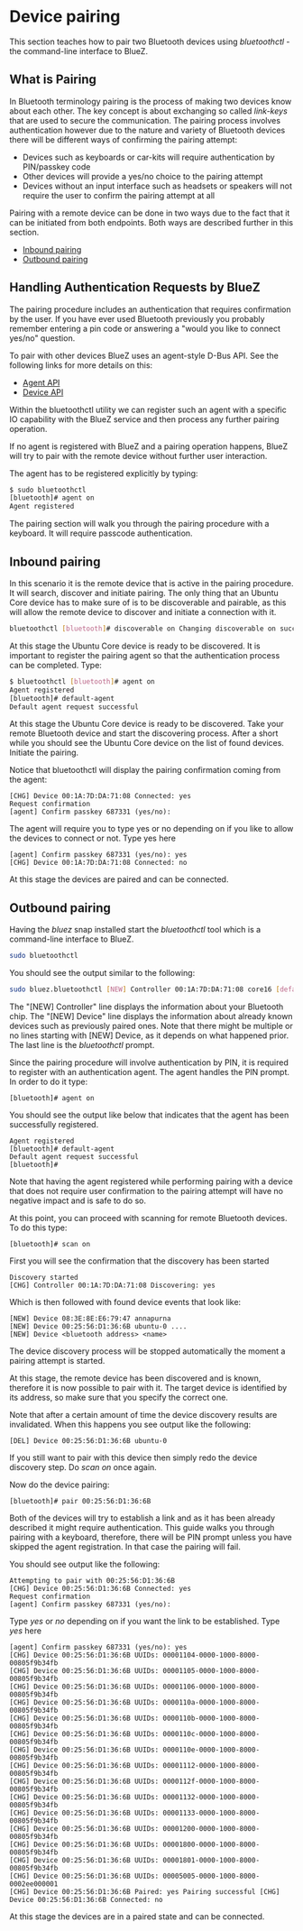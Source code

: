 # Device pairing

This section teaches how to pair two Bluetooth devices using  *bluetoothctl*  - the command-line interface to BlueZ.

## What is Pairing

In Bluetooth terminology pairing is the process of making two devices know about each other. The key concept is about exchanging so called  *link-keys*  that are used to secure the communication. The pairing process involves authentication however due to the nature and variety of Bluetooth devices there will be different ways of confirming the pairing attempt:

* Devices such as keyboards or car-kits will require authentication by PIN/passkey code
* Other devices will provide a yes/no choice to the pairing attempt
* Devices without an input interface such as headsets or speakers will not require the user to confirm the pairing attempt at all

Pairing with a remote device can be done in two ways due to the fact that it can be initiated from both endpoints. Both ways are described further in this section.

* [Inbound pairing](#inbound-pairing)
* [Outbound pairing](#outbound-pairing)

## Handling Authentication Requests by BlueZ

The pairing procedure includes an authentication that requires confirmation by the user. If you have ever used Bluetooth previously you probably remember entering a pin code or answering a "would you like to connect yes/no" question.

To pair with other devices BlueZ uses an agent-style D-Bus API. See the following links for more details on this:

* [Agent API](https://github.com/bluez/bluez/blob/master/doc/org.bluez.Agent.rst)
* [Device API](https://git.kernel.org/pub/scm/bluetooth/bluez.git/tree/doc/device-api.txt?h=5.64)

Within the bluetoothctl utility we can register such an agent with a specific IO capability with the BlueZ service and then process any further pairing operation.

If no agent is registered with BlueZ and a pairing operation happens, BlueZ will try to pair with the remote device without further user interaction.

The agent has to be registered explicitly by typing:
```bash
$ sudo bluetoothctl 
[bluetooth]# agent on 
Agent registered
```
The pairing section will walk you through the pairing procedure with a keyboard. It will require passcode authentication.

## Inbound pairing

In this scenario it is the remote device that is active in the pairing procedure. It will search, discover and initiate pairing. The only thing that an Ubuntu Core device has to make sure of is to be discoverable and pairable, as this will allow the remote device to discover and initiate a connection with it.
```bash
bluetoothctl [bluetooth]# discoverable on Changing discoverable on succeeded [bluetooth]# pairable on Changing pairable on succeeded
```
At this stage the Ubuntu Core device is ready to be discovered. It is important to register the pairing agent so that the authentication process can be completed. Type:
```bash
$ bluetoothctl [bluetooth]# agent on 
Agent registered 
[bluetooth]# default-agent 
Default agent request successful
```
At this stage the Ubuntu Core device is ready to be discovered. Take your remote Bluetooth device and start the discovering process. After a short while you should see the Ubuntu Core device on the list of found devices. Initiate the pairing.

Notice that bluetoothctl will display the pairing confirmation coming from the agent:
```
[CHG] Device 00:1A:7D:DA:71:08 Connected: yes 
Request confirmation 
[agent] Confirm passkey 687331 (yes/no):
```

The agent will require you to type yes or no depending on if you like to allow the devices to connect or not. Type yes here
```
[agent] Confirm passkey 687331 (yes/no): yes 
[CHG] Device 00:1A:7D:DA:71:08 Connected: no
```
At this stage the devices are paired and can be connected.

## Outbound pairing

Having the  *bluez*  snap installed start the  *bluetoothctl*  tool which is a command-line interface to BlueZ.
```bash
sudo bluetoothctl
```
You should see the output similar to the following:
```bash
sudo bluez.bluetoothctl [NEW] Controller 00:1A:7D:DA:71:08 core16 [default] [NEW] Device 00:25:56:D1:36:6B ubuntu-0 [bluetooth]#
```
The "[NEW] Controller" line displays the information about your Bluetooth chip. The "[NEW] Device" line displays the information about already known devices such as previously paired ones. Note that there might be multiple or no lines starting with [NEW] Device, as it depends on what happened prior. The last line is the  *bluetoothctl*  prompt.

Since the pairing procedure will involve authentication by PIN, it is required to register with an authentication agent. The agent handles the PIN prompt. In order to do it type:
```
[bluetooth]# agent on
```
You should see the output like below that indicates that the agent has been successfully registered.
```
Agent registered 
[bluetooth]# default-agent 
Default agent request successful 
[bluetooth]#
```
Note that having the agent registered while performing pairing with a device that does not require user confirmation to the pairing attempt will have no negative impact and is safe to do so.

At this point, you can proceed with scanning for remote Bluetooth devices. To do this type:
```
[bluetooth]# scan on
```
First you will see the confirmation that the discovery has been started
```
Discovery started
[CHG] Controller 00:1A:7D:DA:71:08 Discovering: yes
```
Which is then followed with found device events that look like:
```
[NEW] Device 08:3E:8E:E6:79:47 annapurna 
[NEW] Device 00:25:56:D1:36:6B ubuntu-0 .... 
[NEW] Device <bluetooth address> <name>
```
The device discovery process will be stopped automatically the moment a pairing attempt is started.

At this stage, the remote device has been discovered and is known, therefore it is now possible to pair with it. The target device is identified by its address, so make sure that you specify the correct one.

Note that after a certain amount of time the device discovery results are invalidated. When this happens you see output like the following:
```
[DEL] Device 00:25:56:D1:36:6B ubuntu-0
```
If you still want to pair with this device then simply redo the device discovery step. Do  *scan on*  once again.

Now do the device pairing:
```
[bluetooth]# pair 00:25:56:D1:36:6B
```
Both of the devices will try to establish a link and as it has been already described it might require authentication. This guide walks you through pairing with a keyboard, therefore, there will be PIN prompt unless you have skipped the agent registration. In that case the pairing will fail.

You should see output like the following:
```
Attempting to pair with 00:25:56:D1:36:6B 
[CHG] Device 00:25:56:D1:36:6B Connected: yes
Request confirmation 
[agent] Confirm passkey 687331 (yes/no):
```
Type  *yes*  or  *no*  depending on if you want the link to be established. Type  *yes*  here

```
[agent] Confirm passkey 687331 (yes/no): yes 
[CHG] Device 00:25:56:D1:36:6B UUIDs: 00001104-0000-1000-8000-00805f9b34fb 
[CHG] Device 00:25:56:D1:36:6B UUIDs: 00001105-0000-1000-8000-00805f9b34fb 
[CHG] Device 00:25:56:D1:36:6B UUIDs: 00001106-0000-1000-8000-00805f9b34fb 
[CHG] Device 00:25:56:D1:36:6B UUIDs: 0000110a-0000-1000-8000-00805f9b34fb 
[CHG] Device 00:25:56:D1:36:6B UUIDs: 0000110b-0000-1000-8000-00805f9b34fb 
[CHG] Device 00:25:56:D1:36:6B UUIDs: 0000110c-0000-1000-8000-00805f9b34fb 
[CHG] Device 00:25:56:D1:36:6B UUIDs: 0000110e-0000-1000-8000-00805f9b34fb 
[CHG] Device 00:25:56:D1:36:6B UUIDs: 00001112-0000-1000-8000-00805f9b34fb
[CHG] Device 00:25:56:D1:36:6B UUIDs: 0000112f-0000-1000-8000-00805f9b34fb 
[CHG] Device 00:25:56:D1:36:6B UUIDs: 00001132-0000-1000-8000-00805f9b34fb
[CHG] Device 00:25:56:D1:36:6B UUIDs: 00001133-0000-1000-8000-00805f9b34fb
[CHG] Device 00:25:56:D1:36:6B UUIDs: 00001200-0000-1000-8000-00805f9b34fb 
[CHG] Device 00:25:56:D1:36:6B UUIDs: 00001800-0000-1000-8000-00805f9b34fb
[CHG] Device 00:25:56:D1:36:6B UUIDs: 00001801-0000-1000-8000-00805f9b34fb 
[CHG] Device 00:25:56:D1:36:6B UUIDs: 00005005-0000-1000-8000-0002ee000001 
[CHG] Device 00:25:56:D1:36:6B Paired: yes Pairing successful [CHG] Device 00:25:56:D1:36:6B Connected: no
```
At this stage the devices are in a paired state and can be connected.

